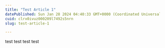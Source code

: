 ```yaml
---
title: "Test Article 1"
datePublished: Sun Jan 28 2024 04:40:33 GMT+0000 (Coordinated Universal Time)
cuid: clrx0ivuz000209l7492s5nrn
slug: test-article-1

---
```


test test test test
